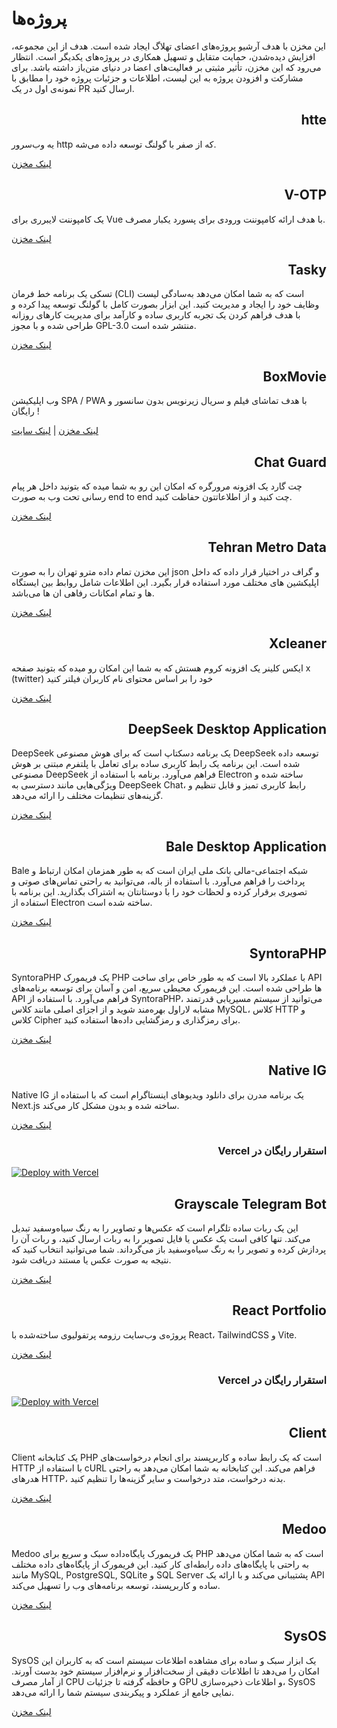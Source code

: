 # پروژه‌ها

این مخزن با هدف آرشیو پروژه‌های اعضای تهلاگ ایجاد شده است. هدف از این مجموعه، افزایش دیده‌شدن، حمایت متقابل و تسهیل همکاری در پروژه‌های یکدیگر است. انتظار می‌رود که این مخزن، تأثیر مثبتی بر فعالیت‌های اعضا در دنیای متن‌باز داشته باشد. برای مشارکت و افزودن پروژه به این لیست، اطلاعات و جزئیات پروژه خود را مطابق با نمونه‌ی اول در یک PR ارسال کنید.

<h2 dir="rtl">htte</h2>
<p>یه وب‌سرور http که از صفر با گولنگ توسعه داده می‌شه.</p>

<a href="https://github.com/the-pesar/htte">لینک مخزن</a>

<h2 dir="rtl">V-OTP</h2>
<p>یک کامپوننت لایبرری برای Vue با هدف ارائه کامپوننت ورودی برای پسورد یکبار مصرف.</p>

<a href="https://github.com/Saman-Safaei-Dev/v-otp">لینک مخزن</a>

<h2 dir="rtl">Tasky</h2>
<p>تسکی یک برنامه خط فرمان (CLI) است که به شما امکان می‌دهد به‌سادگی لیست وظایف خود را ایجاد و مدیریت کنید. این ابزار بصورت کامل با گولنگ توسعه پیدا کرده و با هدف فراهم کردن یک تجربه کاربری ساده و کارآمد برای مدیریت کارهای روزانه طراحی شده و با مجوز GPL-3.0 منتشر شده است.</p>

<a href="https://github.com/shahriaarrr/tasky">لینک مخزن</a>

<h2 dir="rtl">BoxMovie</h2>
<p>وب اپلیکیشن SPA / PWA با هدف تماشای فیلم و سریال زیرنویس بدون سانسور و رایگان !</p>

<a href="https://github.com/BoxMovie/BoxMovie.github.io">لینک مخزن</a> | <a href="https://boxmovie.github.io">لینک سایت</a>

<h2 dir="rtl">Chat Guard</h2>
<p>چت گارد یک افزونه مرورگره که امکان این رو به شما میده که بتونید داخل هر پیام رسانی تحت وب به صورت end to end چت کنید و از اطلاعاتتون حفاظت کنید.</p>

<a href="https://github.com/PrivacyForge/ChatGuard">لینک مخزن</a>

<h2 dir="rtl">Tehran Metro Data</h2>
<p>این مخزن تمام داده مترو تهران را به صورت json و گراف در اختیار قرار داده که داخل اپلیکشین های مختلف مورد استفاده قرار بگیرد.
این اطلاعات شامل روابط بین ایستگاه ها و تمام امکانات رفاهی ان ها می‌باشد.
</p>

<a href="https://github.com/mostafa-kheibary/tehran-metro-data">لینک مخزن</a>

<h2 dir="rtl">Xcleaner</h2>
<p>ایکس کلینر یک افزونه کروم هستش که به شما این امکان رو میده که بتونید صفحه x (twitter) خود را بر اساس محتوای نام کاربران فیلتر کنید
</p>

<a href="https://github.com/mostafa-kheibary/xCleaner">لینک مخزن</a>

<h2 dir="rtl">DeepSeek Desktop Application</h2>
<p>DeepSeek یک برنامه دسکتاپ است که برای هوش مصنوعی DeepSeek توسعه داده شده است. این برنامه یک رابط کاربری ساده برای تعامل با پلتفرم مبتنی بر هوش مصنوعی DeepSeek فراهم می‌آورد. برنامه با استفاده از Electron ساخته شده و ویژگی‌هایی مانند دسترسی به DeepSeek Chat، رابط کاربری تمیز و قابل تنظیم و گزینه‌های تنظیمات مختلف را ارائه می‌دهد.</p>

<a href="https://github.com/code3-dev/deepseek-desktop">لینک مخزن</a>

<h2 dir="rtl">Bale Desktop Application</h2>
<p>Bale شبکه اجتماعی-مالی بانک ملی ایران است که به طور همزمان امکان ارتباط و پرداخت را فراهم می‌آورد. با استفاده از باله، می‌توانید به راحتی تماس‌های صوتی و تصویری برقرار کرده و لحظات خود را با دوستانتان به اشتراک بگذارید. این برنامه با استفاده از Electron ساخته شده است.</p>

<a href="https://github.com/code3-dev/bale-desktop">لینک مخزن</a>

<h2 dir="rtl">SyntoraPHP</h2>
<p>SyntoraPHP یک فریمورک PHP با عملکرد بالا است که به طور خاص برای ساخت API ها طراحی شده است. این فریمورک محیطی سریع، امن و آسان برای توسعه برنامه‌های API فراهم می‌آورد. با استفاده از SyntoraPHP، می‌توانید از سیستم مسیریابی قدرتمند مشابه لاراول بهره‌مند شوید و از اجزای اصلی مانند کلاس MySQL، کلاس HTTP و کلاس Cipher برای رمزگذاری و رمزگشایی داده‌ها استفاده کنید.</p>

<a href="https://github.com/code3-dev/SyntoraPHP">لینک مخزن</a>


<h2 dir="rtl">Native IG</h2>
<p>Native IG یک برنامه مدرن برای دانلود ویدیوهای اینستاگرام است که با استفاده از Next.js ساخته شده و بدون مشکل کار می‌کند.</p>

<a href="https://github.com/code3-dev/native-ig">لینک مخزن</a>

<h3 dir="rtl">استقرار رایگان در Vercel</h3>

[![Deploy with Vercel](https://vercel.com/button)](https://vercel.com/new/clone?repository-url=https://github.com/code3-dev/native-ig)


<h2 dir="rtl">Grayscale Telegram Bot</h2>
<p>این یک ربات ساده تلگرام است که عکس‌ها و تصاویر را به رنگ سیاه‌وسفید تبدیل می‌کند. تنها کافی است یک عکس یا فایل تصویر را به ربات ارسال کنید، و ربات آن را پردازش کرده و تصویر را به رنگ سیاه‌وسفید باز می‌گرداند. شما می‌توانید انتخاب کنید که نتیجه به صورت عکس یا مستند دریافت شود.</p>

<a href="https://github.com/code3-dev/grayscale-bot">لینک مخزن</a>


<h2 dir="rtl">React Portfolio</h2>
<p>پروژه‌ی وب‌سایت رزومه پرتفولیوی ساخته‌شده با React، TailwindCSS و Vite.</p>

<a href="https://github.com/code3-dev/React-Portfolio">لینک مخزن</a>

<h3 dir="rtl">استقرار رایگان در Vercel</h3>

[![Deploy with Vercel](https://vercel.com/button)](https://vercel.com/new/clone?repository-url=https://github.com/code3-dev/React-Portfolio)

<h2 dir="rtl">Client</h2>
<p>Client یک کتابخانه PHP است که یک رابط ساده و کاربرپسند برای انجام درخواست‌های HTTP با استفاده از cURL فراهم می‌کند. این کتابخانه به شما امکان می‌دهد به راحتی هدرهای HTTP، بدنه درخواست، متد درخواست و سایر گزینه‌ها را تنظیم کنید.</p>

<a href="https://github.com/httptools/Client">لینک مخزن</a>

<h2 dir="rtl">Medoo</h2>
<p>Medoo یک فریمورک پایگاه‌داده سبک و سریع برای PHP است که به شما امکان می‌دهد به راحتی با پایگاه‌های داده رابطه‌ای کار کنید. این فریمورک از پایگاه‌های داده مختلف مانند MySQL, PostgreSQL, SQLite و SQL Server پشتیبانی می‌کند و با ارائه یک API ساده و کاربرپسند، توسعه برنامه‌های وب را تسهیل می‌کند.</p>

<a href="https://github.com/catfan/Medoo">لینک مخزن</a>

<h2 dir="rtl">SysOS</h2>
<p>SysOS یک ابزار سبک و ساده برای مشاهده اطلاعات سیستم است که به کاربران این امکان را می‌دهد تا اطلاعات دقیقی از سخت‌افزار و نرم‌افزار سیستم خود بدست آورند. از آمار مصرف CPU و حافظه گرفته تا جزئیات GPU و اطلاعات ذخیره‌سازی، SysOS نمایی جامع از عملکرد و پیکربندی سیستم شما را ارائه می‌دهد.</p>
<a href="https://github.com/code3-dev/sysos">لینک مخزن</a>
